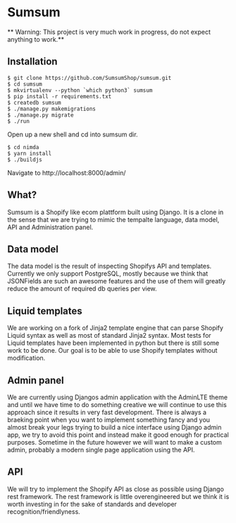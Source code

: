 # Sumsum

** Warning: This project is very much work in progress, do not expect anything
to work.**

## Installation
```
$ git clone https://github.com/SumsumShop/sumsum.git
$ cd sumsum
$ mkvirtualenv --python `which python3` sumsum
$ pip install -r requirements.txt
$ createdb sumsum
$ ./manage.py makemigrations
$ ./manage.py migrate
$ ./run
```

Open up a new shell and cd into sumsum dir.

```
$ cd nimda
$ yarn install
$ ./buildjs
```

Navigate to http://localhost:8000/admin/


## What?
Sumsum is a Shopify like ecom plattform built using Django. It is a clone in
the sense that we are trying to mimic the tempalte language, data model, API
and Administration panel.

## Data model
The data model is the result of inspecting Shopifys API and templates.
Currently we only support PostgreSQL, mostly because we think that
JSONFields are such an awesome features and the use of them will greatly
reduce the amount of required db queries per view.

## Liquid templates
We are working on a fork of Jinja2 template engine that can parse Shopify
Liquid syntax as well as most of standard Jinja2 syntax. Most tests for Liquid
templates have been implemented in python but there is still some work to be
done. Our goal is to be able to use Shopify templates without modification.

## Admin panel
We are currently using Djangos admin application with the AdminLTE theme and
until we have time to do something creative we will continue to use this
approach since it results in very fast development. There is always a
braeking point when you want to implement something fancy and you almost
break your legs trying to build a nice interface using Django admin app,
we try to avoid this point and instead make it good enough for practical
purposes. Sometime in the future however we will want to make a custom
admin, probably a modern single page application using the API.

## API
We will try to implement the Shopify API as close as possible using
Django rest framework. The rest framework is little overengineered but we
think it is worth investing in for the sake of standards and developer
recognition/friendlyness.
